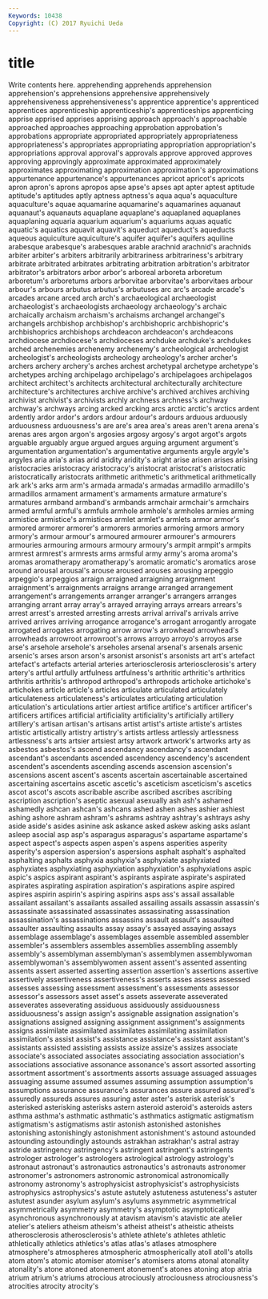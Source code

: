 ```yaml
---
Keywords: 10438 
Copyright: (C) 2017 Ryuichi Ueda
---
```


# title

Write contents here.
apprehending apprehends apprehension apprehension's
apprehensions apprehensive apprehensively apprehensiveness apprehensiveness's apprentice apprentice's apprenticed apprentices apprenticeship
apprenticeship's apprenticeships apprenticing apprise apprised apprises apprising approach approach's approachable
approached approaches approaching approbation approbation's approbations appropriate appropriated appropriately appropriateness
appropriateness's appropriates appropriating appropriation appropriation's appropriations approval approval's approvals approve
approved approves approving approvingly approximate approximated approximately approximates approximating approximation
approximation's approximations appurtenance appurtenance's appurtenances apricot apricot's apricots apron apron's
aprons apropos apse apse's apses apt apter aptest aptitude aptitude's
aptitudes aptly aptness aptness's aqua aqua's aquaculture aquaculture's aquae aquamarine
aquamarine's aquamarines aquanaut aquanaut's aquanauts aquaplane aquaplane's aquaplaned aquaplanes aquaplaning
aquaria aquarium aquarium's aquariums aquas aquatic aquatic's aquatics aquavit aquavit's
aqueduct aqueduct's aqueducts aqueous aquiculture aquiculture's aquifer aquifer's aquifers aquiline
arabesque arabesque's arabesques arable arachnid arachnid's arachnids arbiter arbiter's arbiters
arbitrarily arbitrariness arbitrariness's arbitrary arbitrate arbitrated arbitrates arbitrating arbitration arbitration's
arbitrator arbitrator's arbitrators arbor arbor's arboreal arboreta arboretum arboretum's arboretums
arbors arborvitae arborvitae's arborvitaes arbour arbour's arbours arbutus arbutus's arbutuses
arc arc's arcade arcade's arcades arcane arced arch arch's archaeological
archaeologist archaeologist's archaeologists archaeology archaeology's archaic archaically archaism archaism's archaisms
archangel archangel's archangels archbishop archbishop's archbishopric archbishopric's archbishoprics archbishops archdeacon
archdeacon's archdeacons archdiocese archdiocese's archdioceses archduke archduke's archdukes arched archenemies
archenemy archenemy's archeological archeologist archeologist's archeologists archeology archeology's archer archer's
archers archery archery's arches archest archetypal archetype archetype's archetypes arching
archipelago archipelago's archipelagoes archipelagos architect architect's architects architectural architecturally architecture
architecture's architectures archive archive's archived archives archiving archivist archivist's archivists
archly archness archness's archway archway's archways arcing arcked arcking arcs
arctic arctic's arctics ardent ardently ardor ardor's ardors ardour ardour's
ardours arduous arduously arduousness arduousness's are are's area area's areas
aren't arena arena's arenas ares argon argon's argosies argosy argosy's
argot argot's argots arguable arguably argue argued argues arguing argument
argument's argumentation argumentation's argumentative arguments argyle argyle's argyles aria aria's
arias arid aridity aridity's aright arise arisen arises arising aristocracies
aristocracy aristocracy's aristocrat aristocrat's aristocratic aristocratically aristocrats arithmetic arithmetic's arithmetical
arithmetically ark ark's arks arm arm's armada armada's armadas armadillo
armadillo's armadillos armament armament's armaments armature armature's armatures armband armband's
armbands armchair armchair's armchairs armed armful armful's armfuls armhole armhole's
armholes armies arming armistice armistice's armistices armlet armlet's armlets armor
armor's armored armorer armorer's armorers armories armoring armors armory armory's
armour armour's armoured armourer armourer's armourers armouries armouring armours armoury
armoury's armpit armpit's armpits armrest armrest's armrests arms armsful army
army's aroma aroma's aromas aromatherapy aromatherapy's aromatic aromatic's aromatics arose
around arousal arousal's arouse aroused arouses arousing arpeggio arpeggio's arpeggios
arraign arraigned arraigning arraignment arraignment's arraignments arraigns arrange arranged arrangement
arrangement's arrangements arranger arranger's arrangers arranges arranging arrant array array's
arrayed arraying arrays arrears arrears's arrest arrest's arrested arresting arrests
arrival arrival's arrivals arrive arrived arrives arriving arrogance arrogance's arrogant
arrogantly arrogate arrogated arrogates arrogating arrow arrow's arrowhead arrowhead's arrowheads
arrowroot arrowroot's arrows arroyo arroyo's arroyos arse arse's arsehole arsehole's
arseholes arsenal arsenal's arsenals arsenic arsenic's arses arson arson's arsonist
arsonist's arsonists art art's artefact artefact's artefacts arterial arteries arteriosclerosis
arteriosclerosis's artery artery's artful artfully artfulness artfulness's arthritic arthritic's arthritics
arthritis arthritis's arthropod arthropod's arthropods artichoke artichoke's artichokes article article's
articles articulate articulated articulately articulateness articulateness's articulates articulating articulation articulation's
articulations artier artiest artifice artifice's artificer artificer's artificers artifices artificial
artificiality artificiality's artificially artillery artillery's artisan artisan's artisans artist artist's
artiste artiste's artistes artistic artistically artistry artistry's artists artless artlessly
artlessness artlessness's arts artsier artsiest artsy artwork artwork's artworks arty
as asbestos asbestos's ascend ascendancy ascendancy's ascendant ascendant's ascendants ascended
ascendency ascendency's ascendent ascendent's ascendents ascending ascends ascension ascension's ascensions
ascent ascent's ascents ascertain ascertainable ascertained ascertaining ascertains ascetic ascetic's
asceticism asceticism's ascetics ascot ascot's ascots ascribable ascribe ascribed ascribes
ascribing ascription ascription's aseptic asexual asexually ash ash's ashamed ashamedly
ashcan ashcan's ashcans ashed ashen ashes ashier ashiest ashing ashore
ashram ashram's ashrams ashtray ashtray's ashtrays ashy aside aside's asides
asinine ask askance asked askew asking asks aslant asleep asocial
asp asp's asparagus asparagus's aspartame aspartame's aspect aspect's aspects aspen
aspen's aspens asperities asperity asperity's aspersion aspersion's aspersions asphalt asphalt's
asphalted asphalting asphalts asphyxia asphyxia's asphyxiate asphyxiated asphyxiates asphyxiating asphyxiation
asphyxiation's asphyxiations aspic aspic's aspics aspirant aspirant's aspirants aspirate aspirate's
aspirated aspirates aspirating aspiration aspiration's aspirations aspire aspired aspires aspirin
aspirin's aspiring aspirins asps ass's assail assailable assailant assailant's assailants
assailed assailing assails assassin assassin's assassinate assassinated assassinates assassinating assassination
assassination's assassinations assassins assault assault's assaulted assaulter assaulting assaults assay
assay's assayed assaying assays assemblage assemblage's assemblages assemble assembled assembler
assembler's assemblers assembles assemblies assembling assembly assembly's assemblyman assemblyman's assemblymen
assemblywoman assemblywoman's assemblywomen assent assent's assented assenting assents assert asserted
asserting assertion assertion's assertions assertive assertively assertiveness assertiveness's asserts asses
assess assessed assesses assessing assessment assessment's assessments assessor assessor's assessors
asset asset's assets asseverate asseverated asseverates asseverating assiduous assiduously assiduousness
assiduousness's assign assign's assignable assignation assignation's assignations assigned assigning assignment
assignment's assignments assigns assimilate assimilated assimilates assimilating assimilation assimilation's assist
assist's assistance assistance's assistant assistant's assistants assisted assisting assists assize
assize's assizes associate associate's associated associates associating association association's associations
associative assonance assonance's assort assorted assorting assortment assortment's assortments assorts
assuage assuaged assuages assuaging assume assumed assumes assuming assumption assumption's
assumptions assurance assurance's assurances assure assured assured's assuredly assureds assures
assuring aster aster's asterisk asterisk's asterisked asterisking asterisks astern asteroid
asteroid's asteroids asters asthma asthma's asthmatic asthmatic's asthmatics astigmatic astigmatism
astigmatism's astigmatisms astir astonish astonished astonishes astonishing astonishingly astonishment astonishment's
astound astounded astounding astoundingly astounds astrakhan astrakhan's astral astray astride
astringency astringency's astringent astringent's astringents astrologer astrologer's astrologers astrological astrology
astrology's astronaut astronaut's astronautics astronautics's astronauts astronomer astronomer's astronomers astronomic
astronomical astronomically astronomy astronomy's astrophysicist astrophysicist's astrophysicists astrophysics astrophysics's astute
astutely astuteness astuteness's astuter astutest asunder asylum asylum's asylums asymmetric
asymmetrical asymmetrically asymmetry asymmetry's asymptotic asymptotically asynchronous asynchronously at atavism
atavism's atavistic ate atelier atelier's ateliers atheism atheism's atheist atheist's
atheistic atheists atherosclerosis atherosclerosis's athlete athlete's athletes athletic athletically athletics
athletics's atlas atlas's atlases atmosphere atmosphere's atmospheres atmospheric atmospherically atoll
atoll's atolls atom atom's atomic atomiser atomiser's atomisers atoms atonal
atonality atonality's atone atoned atonement atonement's atones atoning atop atria
atrium atrium's atriums atrocious atrociously atrociousness atrociousness's atrocities atrocity atrocity's
